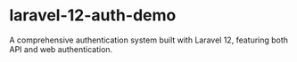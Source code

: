 # laravel-12-auth-demo
A comprehensive authentication system built with Laravel 12, featuring both API and web authentication.
